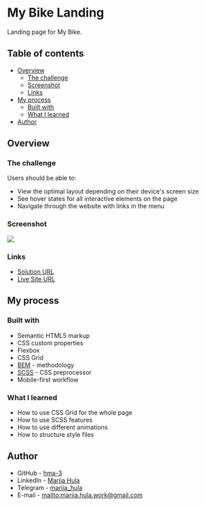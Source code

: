 # My Bike Landing

Landing page for My Bike.

## Table of contents

- [Overview](#overview)
  - [The challenge](#the-challenge)
  - [Screenshot](#screenshot)
  - [Links](#links)
- [My process](#my-process)
  - [Built with](#built-with)
  - [What I learned](#what-i-learned)
- [Author](#author)

## Overview

### The challenge

Users should be able to:

- View the optimal layout depending on their device's screen size
- See hover states for all interactive elements on the page
- Navigate through the website with links in the menu

### Screenshot

![](./src/images/my-bike-preview.gif)

### Links

- [Solution URL](https://github.com/hma-3/my-bike)
- [Live Site URL](https://hma-3.github.io/my-bike)

## My process

### Built with

- Semantic HTML5 markup
- CSS custom properties
- Flexbox
- CSS Grid
- [BEM](https://en.bem.info/methodology/) - methodology
- [SCSS](https://sass-lang.com) - CSS preprocessor
- Mobile-first workflow

### What I learned

- How to use CSS Grid for the whole page
- How to use SCSS features
- How to use different animations
- How to structure style files

## Author

- GitHub - [hma-3](https://github.com/hma-3)
- LinkedIn - [Mariia Hula](www.linkedin.com/in/mariia-hula-014001332)
- Telegram - [mariia_hula](https://t.me/mariia_hula)
- E-mail - <mailto:mariia.hula.work@gmail.com>
